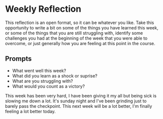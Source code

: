 # Weekly Reflection
This reflection is an open format, so it can be whatever you like. Take this opportunity to write a bit on some of the things you have learned this week, or some of the things that you are still struggling with, identify some challenges you had at the beginning of the week that you were able to overcome, or just generally how you are feeling at this point in the course.

## Prompts
- What went well this week?
- What did you learn as a shock or suprise?
- What are you struggling with?
- What would you count as a victory?

This week has been very hard, I have been giving it my all but being sick is slowing me down a lot. It's sunday night and I've been grinding just to barely pass the checkpoint. This next week will be a lot better, I'm finally feeling a lot better today.
